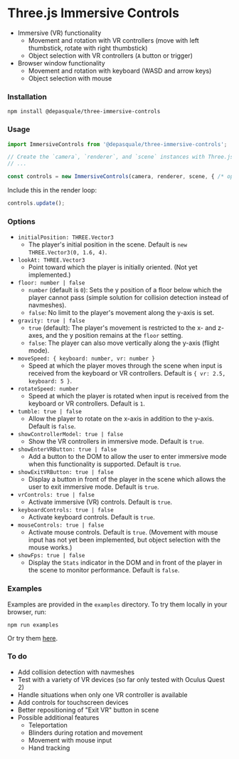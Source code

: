 # Three.js Immersive Controls

- Immersive (VR) functionality
  - Movement and rotation with VR controllers (move with left thumbstick, rotate with right thumbstick)
  - Object selection with VR controllers (`A` button or trigger)
- Browser window functionality
  - Movement and rotation with keyboard (WASD and arrow keys)
  - Object selection with mouse

### Installation

```
npm install @depasquale/three-immersive-controls
```

### Usage

```javascript
import ImmersiveControls from '@depasquale/three-immersive-controls';

// Create the `camera`, `renderer`, and `scene` instances with Three.js
// ...

const controls = new ImmersiveControls(camera, renderer, scene, { /* options */ });
```

Include this in the render loop:

```javascript
controls.update();
```

### Options

- `initialPosition: THREE.Vector3`
  - The player's initial position in the scene. Default is `new THREE.Vector3(0, 1.6, 4)`.
- `lookAt: THREE.Vector3`
  - Point toward which the player is initially oriented. (Not yet implemented.)
- `floor: number | false`
  - `number` (default is `0`): Sets the y position of a floor below which the player cannot pass (simple solution for collision detection instead of navmeshes).
  - `false`: No limit to the player's movement along the y-axis is set.
- `gravity: true | false`
  - `true` (default): The player's movement is restricted to the x- and z-axes, and the y position remains at the `floor` setting.
  - `false`: The player can also move vertically along the y-axis (flight mode).
- `moveSpeed: { keyboard: number, vr: number }`
  - Speed at which the player moves through the scene when input is received from the keyboard or VR controllers. Default is `{ vr: 2.5, keyboard: 5 }`.
- `rotateSpeed: number`
  - Speed at which the player is rotated when input is received from the keyboard or VR controllers. Default is `1`.
- `tumble: true | false`
  - Allow the player to rotate on the x-axis in addition to the y-axis. Default is `false`.
- `showControllerModel: true | false`
  - Show the VR controllers in immersive mode. Default is `true`.
- `showEnterVRButton: true | false`
  - Add a button to the DOM to allow the user to enter immersive mode when this functionality is supported. Default is `true`.
- `showExitVRButton: true | false`
  - Display a button in front of the player in the scene which allows the user to exit immersive mode. Default is `true`.
- `vrControls: true | false`
  - Activate immersive (VR) controls. Default is `true`.
- `keyboardControls: true | false`
  - Activate keyboard controls. Default is `true`.
- `mouseControls: true | false`
  - Activate mouse controls. Default is `true`. (Movement with mouse input has not yet been implemented, but object selection with the mouse works.)
- `showFps: true | false`
  - Display the `Stats` indicator in the DOM and in front of the player in the scene to monitor performance. Default is `false`.

### Examples

Examples are provided in the `examples` directory. To try them locally in your browser, run:

```
npm run examples
```

Or try them [here](https://unpkg.com/@depasquale/three-immersive-controls/examples/index.html).

### To do

- Add collision detection with navmeshes
- Test with a variety of VR devices (so far only tested with Oculus Quest 2)
- Handle situations when only one VR controller is available
- Add controls for touchscreen devices
- Better repositioning of "Exit VR" button in scene
- Possible additional features
  - Teleportation
  - Blinders during rotation and movement
  - Movement with mouse input
  - Hand tracking
